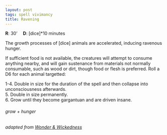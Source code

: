 ```yaml
---
layout: post
tags: spell vivimancy
title: Ravening
---
```

**R**: 30’ 		**D**: [dice]*10 minutes

The growth processes of [dice] animals are accelerated, inducing ravenous hunger. 

If sufficient food is not available, the creatures will attempt to consume anything nearby, and will gain sustenance from materials not normally consumable, such as wood or dirt, though food or flesh is preferred. Roll a D6 for each animal targetted: 

1-4. Double in size for the duration of the spell and then collapse into unconsciousness afterwards. <br>
5. Double in size permanently. <br>
6. Grow until they become gargantuan and are driven insane.

###### grow + hunger
###### adapted from [Wonder & Wickedness](https://www.drivethrurpg.com/product/145647/Wonder--Wickedness)

